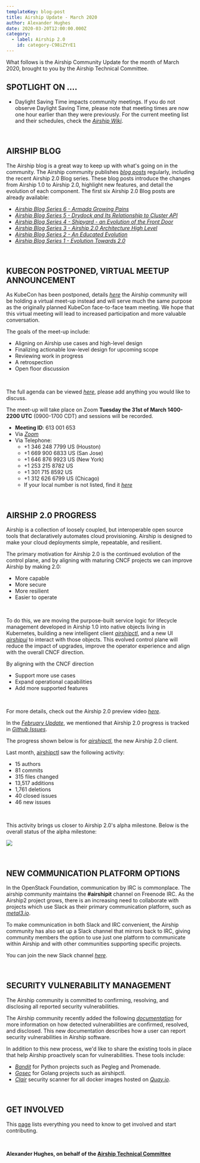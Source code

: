 ```yaml
---
templateKey: blog-post
title: Airship Update - March 2020
author: Alexander Hughes
date: 2020-03-20T12:00:00.000Z
category: 
  - label: Airship 2.0
    id: category-C98iZYrE1
---
```


What follows is the Airship Community Update for the month of March 2020, brought to you by the Airship Technical
Committee.<!-- more -->

## **SPOTLIGHT ON ....**

- Daylight Saving Time impacts community meetings. If you do not observe Daylight Saving Time, please note that meeting
times are now one hour earlier than they were previously. For the current meeting list and their schedules, check the
[*Airship Wiki*](https://wiki.openstack.org/wiki/Airship#Get_in_Touch).

<br>

## **AIRSHIP BLOG**

The Airship blog is a great way to keep up with what's going on in the community. The Airship community publishes
[*blog posts*](https://www.airshipit.org/blog/) regularly, including the recent Airship 2.0 Blog series. These blog
posts introduce the changes from Airship 1.0 to Airship 2.0, highlight new features, and detail the evolution of each
component. The first six Airship 2.0 Blog posts are already available:

- [*Airship Blog Series 6 - Armada Growing Pains*](
   https://www.airshipit.org/blog/pre-alpha-airship-blog-series-6-armada-growing-pains.html)
- [*Airship Blog Series 5 - Drydock and Its Relationship to Cluster API*](
  https://www.airshipit.org/blog/pre-alpha-airship-blog-series-5-drydock-and-its-relationship-to-cluster-api.html)
- [*Airship Blog Series 4 - Shipyard - an Evolution of the Front Door*](
   https://www.airshipit.org/blog/pre-alpha-airship-blog-series-4-shipyard-an-evolution-of-the-front-door.html)
- [*Airship Blog Series 3 - Airship 2.0 Architecture High Level*](
   https://www.airshipit.org/blog/pre-alpha-airship-blog-series-3-airship-2.0-architecture-high-level.html)
- [*Airship Blog Series 2 - An Educated Evolution*](
   https://www.airshipit.org/blog/pre-alpha-airship-blog-series-2-an-educated-evolution.html)
- [*Airship Blog Series 1 - Evolution Towards 2.0*](
  https://www.airshipit.org/blog/pre-alpha-airship-blog-series-1-evolution-towards-2.0.html)

<br>

## **KUBECON POSTPONED, VIRTUAL MEETUP ANNOUNCEMENT**

As KubeCon has been postponed, details
[*here*](https://events.linuxfoundation.org/kubecon-cloudnativecon-europe/attend/novel-coronavirus-update/) the Airship
community will be holding a virtual meet-up instead and will serve much the same purpose as the originally planned
KubeCon face-to-face team meeting. We hope that this virtual meeting will lead to increased participation and more
valuable conversation.

The goals of the meet-up include:
- Aligning on Airship use cases and high-level design
- Finalizing actionable low-level design for upcoming scope
- Reviewing work in progress
- A retrospection
- Open floor discussion

<br>

The full agenda can be viewed [*here*](https://etherpad.openstack.org/p/airship-virtual-meetup-2020), please add
anything you would like to discuss.

The meet-up will take place on Zoom **Tuesday the 31st of March 1400-2200 UTC** (0900-1700 CDT) and sessions will be
recorded.
- **Meeting ID**: 613 001 653
- Via [*Zoom*](https://zoom.us/j/613001653)
- Via Telephone:
  - +1 346 248 7799 US (Houston)
  - +1 669 900 6833 US (San Jose)
  - +1 646 876 9923 US (New York)
  - +1 253 215 8782 US
  - +1 301 715 8592 US
  - +1 312 626 6799 US (Chicago)
  - If your local number is not listed, find it [*here*](https://zoom.us/u/adZUJ6wQrj)

<br>

## **AIRSHIP 2.0 PROGRESS**

Airship is a collection of loosely coupled, but interoperable open source tools that declaratively automates cloud
provisioning. Airship is designed to make your cloud deployments simple, repeatable, and resilient.

The primary motivation for Airship 2.0 is the continued evolution of the control plane, and by aligning with maturing
CNCF projects we can improve Airship by making 2.0:
- More capable
- More secure
- More resilient
- Easier to operate

<br>

To do this, we are moving the purpose-built service logic for lifecycle management developed in Airship 1.0 into native
objects living in Kubernetes, building a new intelligent client
[*airshipctl*](https://opendev.org/airship/airshipctl), and a new UI [*airshipui*](https://opendev.org/airship/airshipui)
to interact with those objects. This evolved control plane will reduce the impact of upgrades, improve the operator
experience and align with the overall CNCF direction.

By aligning with the CNCF direction
- Support more use cases
- Expand operational capabilities
- Add more supported features

<br>

For more details, check out the Airship 2.0 preview video [*here*](https://www.youtube.com/watch?v=13v3z4EIK9I).

In the [*February Update*](https://www.airshipit.org/blog/airship-update-february-2020.html), we mentioned that Airship
2.0 progress is tracked in [*Github Issues*](https://github.com/airshipit/airshipctl/issues).

The progress shown below is for [*airshipctl*](https://opendev.org/airship/airshipctl), the new Airship 2.0 client.

Last month, [airshipctl](https://opendev.org/airship/airshipctl) saw the following activity:
- 15 authors
- 81 commits
- 315 files changed
- 13,517 additions
- 1,761 deletions
- 40 closed issues
- 46 new issues

<br>

This activity brings us closer to Airship 2.0's alpha milestone. Below is the overall status of the alpha milestone:

![](/img/alpha_status_march.png)

<br>

## **NEW COMMUNICATION PLATFORM OPTIONS**

In the OpenStack Foundation, communication by IRC is commonplace. The airship community maintains the **#airshipit**
channel on Freenode IRC. As the Airship2 project grows, there is an increasing need to collaborate with projects which
use Slack as their primary communication platform, such as [*metal3.io*](http://metal3.io/community-resources.html).

To make communication in both Slack and IRC convenient, the Airship community has also set up a Slack channel that
mirrors back to IRC, giving community members the option to use just one platform to communicate within Airship and with
other communities supporting specific projects.

You can join the new Slack channel [*here*](https://airshipit.org/slack).

<br>

## **SECURITY VULNERABILITY MANAGEMENT**

The Airship community is committed to confirming, resolving, and disclosing all reported security vulnerabilities.

The Airship community recently added the following
[*documentation*](https://airshipit.readthedocs.io/projects/airship-docs/en/latest/security/guide.html) for more
information on how detected vulnerabilities are confirmed, resolved, and disclosed. This new documentation describes how
a user can report security vulnerabilities in Airship software.

In addition to this new process, we'd like to share the existing tools in place that help Airship proactively scan for
vulnerabilities. These tools include:
- [*Bandit*](https://pypi.org/project/bandit/) for Python projects such as Pegleg and Promenade.
- [*Gosec*](https://github.com/securego/gosec) for Golang projects such as airshipctl.
- [*Clair*](https://github.com/quay/clair) security scanner for all docker images hosted on
[*Quay.io*](https://quay.io/organization/airshipit).

<br>

## **GET INVOLVED**

This [page](https://www.airshipit.org/community/) lists everything you need to know to get involved and start
contributing. 

<br>

**Alexander Hughes, on behalf of the [Airship Technical Committee](
https://wiki.openstack.org/wiki/Airship/Airship-TC)**
